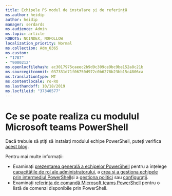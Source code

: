 ```yaml
---
title: Echipele PS modul de instalare și de referință
ms.author: heidip
author: heidip
manager: serdards
ms.audience: Admin
ms.topic: article
ROBOTS: NOINDEX, NOFOLLOW
localization_priority: Normal
ms.collection: Adm_O365
ms.custom:
- "1787"
- "9000212"
ms.openlocfilehash: ac3017975caeec2b9d9c309ce9bc9be152a8c21b
ms.sourcegitcommit: 037331d71f06750d972c0b6278b23bb15c4806ca
ms.translationtype: MT
ms.contentlocale: ro-RO
ms.lasthandoff: 10/18/2019
ms.locfileid: "37340577"
---
```

# <a name="what-you-can-accomplish-with-microsoft-teams-powershell-module"></a>Ce se poate realiza cu modulul Microsoft teams PowerShell

Dacă trebuie să știți să instalați modulul echipe PowerShell, puteți verifica [acest blog](https://blogs.technet.microsoft.com/skypehybridguy/2017/11/07/microsoft-teams-powershell-support/).

Pentru mai multe informații:

- Examinați [prezentarea generală a echipelor PowerShell](https://docs.microsoft.com/MicrosoftTeams/teams-powershell-overview) pentru a înțelege [capacitățile de rol ale administratorului](https://docs.microsoft.com/MicrosoftTeams/using-admin-roles), a [crea și a gestiona echipele prin intermediul PowerShell](https://docs.microsoft.com/MicrosoftTeams/teams-powershell-overview#creating-and-managing-teams-via-powershell)și a [gestiona politici](https://docs.microsoft.com/MicrosoftTeams/teams-powershell-overview#managing-policies-via-powershell) sau [configurații](https://docs.microsoft.com/MicrosoftTeams/teams-powershell-overview#managing-configurations-via-powershell). 
- Examinați [referința de comandă Microsoft teams PowerShell](https://docs.microsoft.com/powershell/module/teams/?view=teams-ps) pentru o listă de comenzi disponibile prin PowerShell. 
